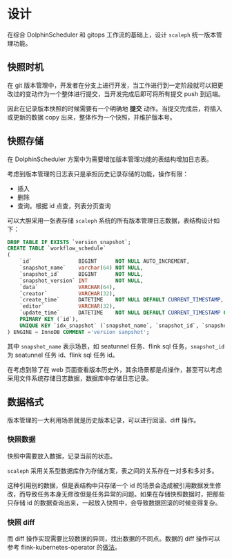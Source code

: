 # 设计

在综合 DolphinScheduler 和 gitops 工作流的基础上，设计 `scaleph` 统一版本管理功能。

## 快照时机

在 git 版本管理中，开发者在分支上进行开发，当工作进行到一定阶段就可以把更改过的变动作为一个整体进行提交，当开发完成后即可将所有提交 push 到远端。

因此在记录版本快照的时候需要有一个明确地 **提交** 动作。当提交完成后，将插入或更新的数据 copy 出来，整体作为一个快照，并维护版本号。

## 快照存储

在 DolphinScheduler 方案中为需要增加版本管理功能的表结构增加日志表。

考虑到版本管理的日志表只是承担历史记录存储的功能，操作有限：

- 插入
- 删除
- 查询。根据 id 点查，列表分页查询

可以大胆采用一张表存储 `scaleph` 系统的所有版本管理日志数据，表结构设计如下：

```sql
DROP TABLE IF EXISTS `version_snapshot`;
CREATE TABLE `workflow_schedule`
(
    `id`               BIGINT      NOT NULL AUTO_INCREMENT,
    `snapshot_name`    varchar(64) NOT NULL,
    `snapshot_id`      BIGINT      NOT NULL,
    `snapshot_version` INT         NOT NULL,
    `data`             VARCHAR(64),
    `creator`          VARCHAR(32),
    `create_time`      DATETIME    NOT NULL DEFAULT CURRENT_TIMESTAMP,
    `editor`           VARCHAR(32),
    `update_time`      DATETIME    NOT NULL DEFAULT CURRENT_TIMESTAMP ON UPDATE CURRENT_TIMESTAMP,
    PRIMARY KEY (`id`),
    UNIQUE KEY `idx_snapshot` (`snapshot_name`, `snapshot_id`, `snapshot_version`)
) ENGINE = InnoDB COMMENT ='version sanpshot';
```

其中 `snapshot_name` 表示场景，如 seatunnel 任务、flink sql 任务，`snapshot_id` 为 seatunnel 任务 id、flink sql 任务 id。

在考虑到除了在 web 页面查看版本历史外，其余场景都是点操作，甚至可以考虑采用文件系统存储日志数据，数据库中存储日志记录。

## 数据格式

版本管理的一大利用场景就是历史版本记录，可以进行回滚、diff 操作。

### 快照数据

快照中需要放入数据，记录当前的状态。

`scaleph` 采用关系型数据库作为存储方案，表之间的关系存在一对多和多对多。

这种引用别的数据，但是表结构中只存储一个 id 的场景会造成被引用数据发生修改，而导致任务本身无修改但是任务异常的问题。如果在存储快照数据时，把那些只存储 id 的数据查询出来，一起放入快照中，会导致数据回滚的时候变得复杂。

### 快照 diff

而 diff 操作实现需要比较数据的异同，找出数据的不同点。数据的 diff 操作可以参考 flink-kubernetes-operator 的[做法](https://github.com/apache/flink-kubernetes-operator/tree/release-1.3/flink-kubernetes-operator-api/src/main/java/org/apache/flink/kubernetes/operator/api/diff)。
